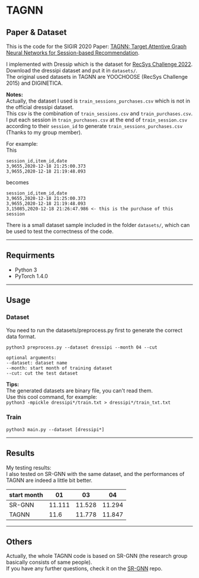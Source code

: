 # TAGNN

## Paper & Dataset
This is the code for the SIGIR 2020 Paper: [TAGNN: Target Attentive Graph Neural Networks for Session-based Recommendation](https://arxiv.org/abs/2005.02844).

I implemented with Dressip which is the dataset for [RecSys Challenge 2022](http://www.recsyschallenge.com/2022/). Download the dressipi dataset and put it in `datasets/`.  
The original used datasets in TAGNN are YOOCHOOSE (RecSys Challenge 2015) and DIGINETICA.

**Notes:**  
Actually, the dataset I used is `train_sessions_purchases.csv` which is not in the official dressipi dataset.  
This csv is the combination of `train_sessions.csv` and `train_purchases.csv`. I put each session in `train_purchases.csv` at the end of `train_session.csv` according to their `session_id` to generate `train_sessions_purchases.csv` (Thanks to my group member).  

For example:  
This  
```
session_id,item_id,date
3,9655,2020-12-18 21:25:00.373
3,9655,2020-12-18 21:19:48.093
```
becomes
```
session_id,item_id,date
3,9655,2020-12-18 21:25:00.373
3,9655,2020-12-18 21:19:48.093
3,15085,2020-12-18 21:26:47.986 <- this is the purchase of this session
```

There is a small dataset sample included in the folder `datasets/`, which can be used to test the correctness of the code.

---

## Requirments
- Python 3
- PyTorch 1.4.0

---

## Usage
### Dataset
You need to run the datasets/preprocess.py first to generate the correct data format.
```
python3 preprocess.py --dataset dressipi --month 04 --cut

optional arguments:
--dataset: dataset name
--month: start month of training dataset
--cut: cut the test dataset
```
**Tips:**  
The generated datasets are binary file, you can't read them.  
Use this cool command, for example:  
`python3 -mpickle dressipi*/train.txt > dressipi*/train_txt.txt`

### Train
```
python3 main.py --dataset [dressipi*]
```

---

## Results
My testing results:  
I also tested on SR-GNN with the same dataset, and the performances of TAGNN are indeed a little bit better.

| start month | 01     | 03     | 04     |
|-------------|--------|--------|--------|
| SR-GNN      | 11.111 | 11.528 | 11.294 |
| TAGNN       | 11.6   | 11.778 | 11.847 |

---

## Others
Actually, the whole TAGNN code is based on SR-GNN (the research group basically consists of same people).  
If you have any further questions, check it on the [SR-GNN](https://github.com/CRIPAC-DIG/SR-GNN) repo.
